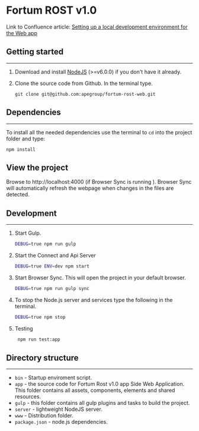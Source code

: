 # Fortum ROST v1.0
Link to Confluence article: [Setting up a local development environment for the Web app](https://apegroup.atlassian.net/wiki/display/FORTUM/Setting+up+a+local+development+environment+for+the+Web+app)


## Getting started
---------------
1. Download and install [NodeJS](https://nodejs.org) (>=v6.0.0) if you don't have it already.

2. Clone the source code from Github. In the terminal type.

    `git clone git@github.com:apegroup/fortum-rost-web.git`

## Dependencies
------------
To install all the needed dependencies use the terminal to `cd` into the project folder and type:

    npm install

## View the project
Browse to http://localhost:4000 (if Browser Sync is running ).
Browser Sync will automatically refresh the webpage when changes in the files are detected.

## Development
-----------
1. Start Gulp.

    ```sh
    DEBUG=true npm run gulp
    ```

2. Start the Connect and Api Server

    ```sh
    DEBUG=true ENV=dev npm start
    ```

3. Start Browser Sync. This will open the project in your default browser.

    ```sh
    DEBUG=true npm run gulp sync
    ```

4. To stop the Node.js server and services type the following in the terminal.

    ```sh
    DEBUG=true npm stop
    ```

5. Testing

   ```sh
    npm run test:app
    ```



## Directory structure
-------------------
* `bin` - Startup enviroment script.
* `app` - the source code for Fortum Rost v1.0 app Side Web Application. This folder contains all assets, components, elements and shared resources.
* `gulp` - this folder contains all gulp plugins and tasks to build the project.
* `server` - lightweight NodeJS server.
* `www` - Distribution folder.
* `package.json` - node.js dependencies.


